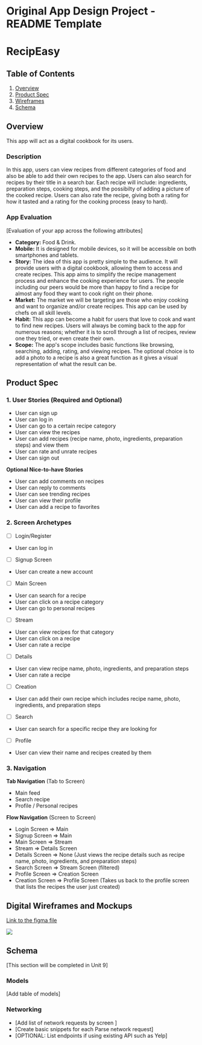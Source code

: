 Original App Design Project - README Template
===

# RecipEasy

## Table of Contents

1. [Overview](#Overview)
2. [Product Spec](#Product-Spec)
3. [Wireframes](#Wireframes)
4. [Schema](#Schema)

## Overview
This app will act as a digital cookbook for its users. 

### Description

In this app, users can view recipes from different categories of food and also be able to add their own recipes to the app. Users can also search for recipes by their title in a search bar. Each recipe will include: ingredients, preparation steps, cooking steps, and the possibilty of adding a picture of the cooked recipe. Users can also rate the recipe, giving both a rating for how it tasted and a rating for the cooking process (easy to hard). 

### App Evaluation

[Evaluation of your app across the following attributes]
- **Category:** Food & Drink.
- **Mobile:** It is designed for mobile devices, so it will be accessible on both smartphones and tablets.
- **Story:** The idea of this app is pretty simple to the audience. It will provide users with a digital cookbook, allowing them to access and create recipes. This app aims to simplify the recipe management process and enhance the cooking experience for users. The people including our peers would be more than happy to find a recipe for almost any food they want to cook right on their phone. 
- **Market:** The market we will be targeting are those who enjoy cooking and want to organize and/or create recipes. This app can be used by chefs on all skill levels.
- **Habit:** This app can become a habit for users that love to cook and want to find new recipes. Users will always be coming back to the app for numerous reasons; whether it is to scroll through a list of recipes, review one they tried, or even create their own.
- **Scope:** The app's scope includes basic functions like browsing, searching, adding, rating, and viewing recipes. The optional choice is to add a photo to a recipe is also a great function as it gives a visual representation of what the result can be.

## Product Spec

### 1. User Stories (Required and Optional)

* User can sign up
* User can log in
* User can go to a certain recipe category
* User can view the recipes
* User can add recipes (recipe name, photo, ingredients, preparation steps) and view them
* User can rate and unrate recipes
* User can sign out

**Optional Nice-to-have Stories**

* User can add comments on recipes
* User can reply to comments
* User can see trending recipes
* User can view their profile
* User can add a recipe to favorites

### 2. Screen Archetypes

- [ ] Login/Register
* User can log in 
- [ ] Signup Screen
* User can create a new account
- [ ] Main Screen
* User can search for a recipe 
* User can click on a recipe category
* User can go to personal recipes
- [ ] Stream 
* User can view recipes for that category 
* User can click on a recipe 
* User can rate a recipe
- [ ] Details 
* User can view recipe name, photo, ingredients, and preparation steps
* User can rate a recipe
- [ ] Creation
* User can add their own recipe which includes recipe name, photo, ingredients, and preparation steps
- [ ] Search
* User can search for a specific recipe they are looking for
- [ ] Profile 
* User can view their name and recipes created by them


### 3. Navigation

**Tab Navigation** (Tab to Screen)

* Main feed
* Search recipe
* Profile / Personal recipes 

**Flow Navigation** (Screen to Screen)

* Login Screen
=> Main 
* Signup Screen
=> Main
* Main Screen
=> Stream
* Stream
=> Details Screen
* Details Screen
=> None (Just views the recipe details such as recipe name, photo, ingredients, and preparation steps)
* Search Screen
=> Stream Screen (filtered)
* Profile Screen
=> Creation Screen
* Creation Screen
=> Profile Screen (Takes us back to the profile screen that lists the recipes the user just created)


## Digital Wireframes and Mockups
[Link to the figma file](https://www.figma.com/file/Rq2PwoqwUyF1OuOz4EW0aZ/Wireframe?type=design&node-id=0%3A1&mode=design&t=7d0ad2ZJAHOVMPsC-1)

![](https://hackmd.io/_uploads/Hk_dCf8za.png)


## Schema 

[This section will be completed in Unit 9]

### Models

[Add table of models]

### Networking

- [Add list of network requests by screen ]
- [Create basic snippets for each Parse network request]
- [OPTIONAL: List endpoints if using existing API such as Yelp]



